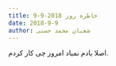 ```yaml
---
title: خاطره روز 2018-9-9
date: 2018-9-9
author: شعبان محمد حسنی
---
```


اصلا یادم نمیاد امروز چی کار کردم.